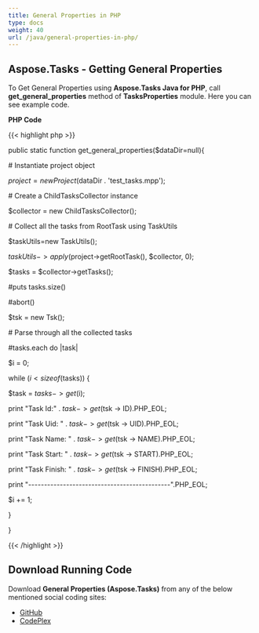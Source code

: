 ```yaml
---
title: General Properties in PHP
type: docs
weight: 40
url: /java/general-properties-in-php/
---
```


## **Aspose.Tasks - Getting General Properties**
To Get General Properties using **Aspose.Tasks Java for PHP**, call **get_general_properties** method of **TasksProperties** module. Here you can see example code.

**PHP Code**

{{< highlight php >}}

 public static function get_general_properties($dataDir=null){

\# Instantiate project object

$project = new Project($dataDir . 'test_tasks.mpp');

\# Create a ChildTasksCollector instance

$collector = new ChildTasksCollector();

\# Collect all the tasks from RootTask using TaskUtils

$taskUtils=new TaskUtils();

$taskUtils->apply($project->getRootTask(), $collector, 0);

$tasks = $collector->getTasks();

#puts tasks.size()

#abort()

$tsk = new Tsk();

\# Parse through all the collected tasks

#tasks.each do |task|

$i = 0;

while ($i < sizeof($tasks)) {

$task = $tasks -> get($i);

print "Task Id:" . $task -> get($tsk -> ID).PHP_EOL;

print "Task Uid: " . $task -> get($tsk -> UID).PHP_EOL;

print "Task Name: " . $task -> get($tsk -> NAME).PHP_EOL;

print "Task Start: " . $task -> get($tsk -> START).PHP_EOL;

print "Task Finish: " . $task -> get($tsk -> FINISH).PHP_EOL;

print "---------------------------------------------".PHP_EOL;

$i += 1;

}

}

{{< /highlight >}}
## **Download Running Code**
Download **General Properties (Aspose.Tasks)** from any of the below mentioned social coding sites:

- [GitHub](https://github.com/aspose-tasks/Aspose.Tasks-for-Java/blob/master/Plugins/Aspose_Tasks_Java_for_PHP/src/aspose/tasks/WorkingWithTasks/TasksProperties.php)
- [CodePlex](https://asposetasksjavaphp.codeplex.com/SourceControl/latest#src/aspose/tasks/WorkingWithTasks/TasksProperties.php)
